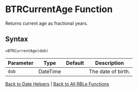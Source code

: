 # BTRCurrentAge Function

Returns current age as fractional years.

## Syntax

```excel
=BTRCurrentAge(dob)
```

Parameter | Type | Default | Description
---|---|---|---
`dob` | DateTime |  | The date of birth.

[Back to Date Helpers](RBLeDateHelpers.md) | [Back to All RBLe Functions](RBLe.md#function-documentation)